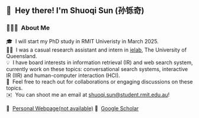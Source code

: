 ## 👋 &nbsp;Hey there! I'm Shuoqi Sun (孙铄奇) 

### 👨🏻‍💻 &nbsp;About Me

🎓 &nbsp;I will start my PhD study in RMIT Univeristy in March 2025.\
👨‍💻 &nbsp;I was a casual research assistant and intern in [ielab](http://ielab.io), The University of Queensland.\
💡 &nbsp;I have board interests in information retrieval (IR) and web search system, currently work on these topics: conversational search systems, interactive IR (IIR) and human-computer interaction (HCI).\
💬 &nbsp;Feel free to reach out for collaborations or engaging discussions on these topics.\
✉️ &nbsp;You can shoot me an email at shuoqi.sun@student.rmit.edu.au!

📄 &nbsp;[Personal Webpage(not available)](http://shuoqisun@github.io) 🌱 &nbsp;[Google Scholar](https://scholar.google.com.au/citations?user=qrSLoU4AAAAJ&hl=en)
